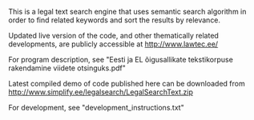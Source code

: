 This is a legal text search engine that uses semantic search algorithm in order to find related keywords and sort the results by relevance. 

Updated live version of the code, and other thematically related developments, are publicly accessible at http://www.lawtec.ee/


For program description, see "Eesti ja EL õigusallikate tekstikorpuse rakendamine viidete otsinguks.pdf"

Latest compiled demo of code published here can be downloaded from http://www.simplify.ee/legalsearch/LegalSearchText.zip 

For development, see "development_instructions.txt"

